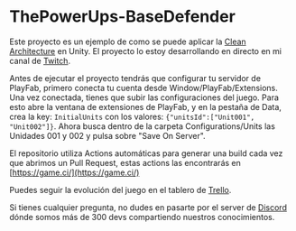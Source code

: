 # ThePowerUps-BaseDefender

Este proyecto es un ejemplo de como se puede aplicar la [Clean Architecture](https://youtu.be/UYHTSwtWQIM) en Unity.
El proyecto lo estoy desarrollando en directo en mi canal de [Twitch](https://www.twitch.tv/thepowerupslearning).

Antes de ejecutar el proyecto tendrás que configurar tu servidor de PlayFab, primero conecta tu cuenta desde Window/PlayFab/Extensions. Una vez conectada, tienes que subir las configuraciones del juego. Para esto abre la ventana de extensiones de PlayFab, y en la pestaña de Data, crea la key: `InitialUnits` con los valores: `{"unitsId":["Unit001", "Unit002"]}`.
Ahora busca dentro de la carpeta Configurations/Units las Unidades 001 y 002 y pulsa sobre "Save On Server".

El repositorio utiliza Actions automáticas para generar una build cada vez que abrimos un Pull Request, estas actions las encontrarás en [https://game.ci/](https://game.ci/)

Puedes seguir la evolución del juego en el tablero de [Trello](https://trello.com/b/NukOzCil/juego-defender-la-base).

Si tienes cualquier pregunta, no dudes en pasarte por el server de [Discord](https://discord.gg/KWABp4BfN4) dónde somos más de 300 devs compartiendo nuestros conocimientos.
